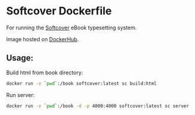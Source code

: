 # Softcover Dockerfile

For running the [Softcover](https://github.com/softcover/softcover) eBook typesetting system.

Image hosted on [DockerHub](https://hub.docker.com/r/softcover/softcover).

## Usage:

Build html from book directory:
```bash
docker run -v `pwd`:/book softcover:latest sc build:html
```

Run server:
```bash
docker run -v `pwd`:/book -d -p 4000:4000 softcover:latest sc server
```
